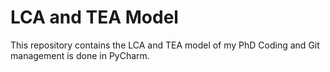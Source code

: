 # LCA and TEA Model
This repository contains the LCA and TEA model of my PhD
Coding and Git management is done in PyCharm.